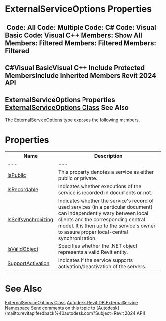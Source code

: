 # ExternalServiceOptions Properties

﻿
 Code: All Code: Multiple Code: C# Code: Visual Basic Code: Visual C++  Members: Show All Members: Filtered Members: Filtered Members: Filtered   
---  
C#Visual BasicVisual C++
Include Protected MembersInclude Inherited Members
Revit 2024 API  
---  
ExternalServiceOptions Properties  
[ExternalServiceOptions Class](80467d42-3f13-de3e-cd06-bf3b43afefe0.md "ExternalServiceOptions Class") See Also  
---  
The [ExternalServiceOptions](80467d42-3f13-de3e-cd06-bf3b43afefe0.md "ExternalServiceOptions Class") type exposes the following members.
# Properties
| Name | Description |
| --- | --- |
| --- | --- | --- |
| [IsPublic](e3bb9469-5d13-d3d3-853d-238588852243.md "IsPublic Property") | This property denotes a service as either public or private. |
| [IsRecordable](6e498d20-af67-9292-93db-0b125cb8536c.md "IsRecordable Property") | Indicates whether executions of the service is recorded in documents or not. |
| [IsSelfsynchronizing](de177fe1-b901-747e-d92d-26cd89e00471.md "IsSelfsynchronizing Property") | Indicates whether the service's record of used services (in a particular document) can independently wary between local clients and the corresponding central model. It is then up to the service's owner to assure proper local-central synchronization. |
| [IsValidObject](1528ea6a-10de-a157-23a8-10b6d3332832.md "IsValidObject Property") | Specifies whether the .NET object represents a valid Revit entity. |
| [SupportActivation](fd61e375-683b-57e1-c902-29a5fe74e7d5.md "SupportActivation Property") | Indicates if the service supports activation/deactivation of the servers. |

# See Also
[ExternalServiceOptions Class](80467d42-3f13-de3e-cd06-bf3b43afefe0.md "ExternalServiceOptions Class")
[Autodesk.Revit.DB.ExternalService Namespace](a88f2d1d-c02f-a901-9543-44e4b5dd5fc9.md "Autodesk.Revit.DB.ExternalService Namespace")
Send comments on this topic to [Autodesk](mailto:revitapifeedback%40autodesk.com?Subject=Revit 2024 API)